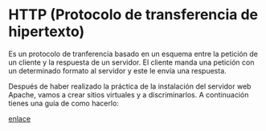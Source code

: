 # HTTP (Protocolo de transferencia de hipertexto)

Es un protocolo de tranferencia basado en un esquema entre la petición de un cliente y la respuesta de un servidor. El cliente manda una petición con un determinado formato al servidor y este le envía una respuesta.

Después de haber realizado la práctica de la instalación del servidor web Apache, vamos a crear sitios virtuales y a discriminarlos. A continuación tienes una guía de como hacerlo:

[enlace](./discri.md)
